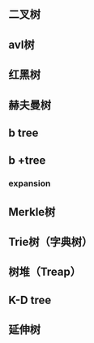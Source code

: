 ## 二叉树

## avl树

## 红黑树

## 赫夫曼树

## b tree

## b +tree

### expansion

## Merkle树

## Trie树（字典树）

## 树堆（Treap）

## K-D tree

## 延伸树
